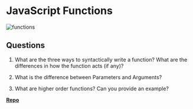 # JavaScript Functions

![functions](https://bcw.blob.core.windows.net/public/img/function-anatomy.jpg)

## Questions

1. What are the three ways to syntactically write a function? What are the differences in how the function acts (if any)?

2. What is the difference between Parameters and Arguments?

3. What are higher order functions? Can you provide an example?

**[Repo](https://github.com/{{ghname}}/<ASSIGNMENT_REPO>)**

